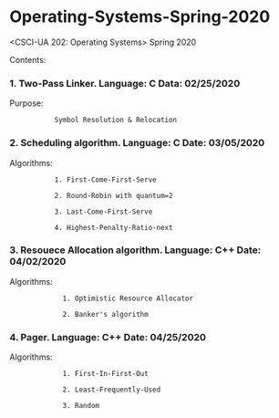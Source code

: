 # Operating-Systems-Spring-2020
&lt;CSCI-UA 202: Operating Systems> Spring 2020

Contents:
### 1. Two-Pass Linker. Language: C Data: 02/25/2020
   Purpose: 
   
               Symbol Resolution & Relocation
### 2. Scheduling algorithm. Language: C Date: 03/05/2020
   Algorithms: 
   
               1. First-Come-First-Serve
   
               2. Round-Robin with quantum=2 
               
               3. Last-Come-First-Serve
               
               4. Highest-Penalty-Ratio-next
### 3. Resouece Allocation algorithm. Language: C++ Date: 04/02/2020
   Algorithms:
   
                 1. Optimistic Resource Allocator
                 
                 2. Banker's algorithm
               
### 4. Pager. Language: C++ Date: 04/25/2020
   Algorithms:
   
                 1. First-In-First-Out
                 
                 2. Least-Frequently-Used
                 
                 3. Random
